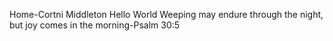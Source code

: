 Home-Cortni Middleton
Hello World
Weeping may endure through the night, but joy comes in the morning-Psalm 30:5
